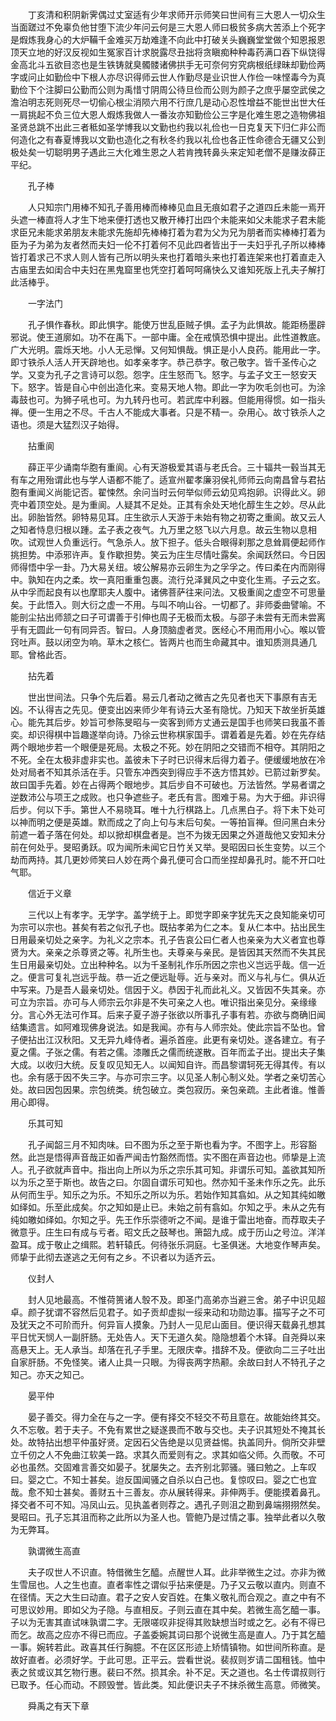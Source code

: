<!-- { "loadSidebar": true } -->
　　丁亥清和积阴新霁偶过丈室适有少年求师开示师笑曰世间有三大恩人一切众生当面蹉过不免辜负他甘堕下流少年问云何是三大恩人师曰极贫多病大苦添上个死字是煆炼我身心的大炉鞴千金难买万劫难逢不向此中打破关头巍巍堂堂做个知恩报恩顶天立地的好汉反视如生冤家百计求脱露尽丑拙将贪瞋痴种种毒药满口吞下纵饶得金高北斗五欲目恣也是生铁铸就臭髑髅诸佛拱手无可奈何穷究病根纸绿昧却勤俭两字或问止如勤俭中下根人亦尽识得师云世人作勤尽是业识世人作俭一味悭毒今为真勤俭下个注脚曰公勤而公则为禹惜寸阴周公待旦俭而公则为颜子之庶乎屡空武侯之澹泊明志死则死尽一切偷心根尘消陨六用不行庶几是动心忍性增益不能世出世大任一肩挑起不负三位大恩人煆炼我做人一番汝亦知勤俭公三字是化难生恩之造物佛祖圣贤总跳不出此三者秪如圣学博我以文勤也约我以礼俭也一日克复天下归仁非公而何造化之有春夏博我以文勤也造化之有秋冬约我以礼俭也各正性命德合无疆又公到极处矣一切聪明男子遇此三大化难生恩之人若肯拽转鼻头来定知老僧不是赚汝薛正平纪。

　　孔子棒

　　人只知宗门用棒不知孔子善用棒而棒棒见血且无痕如君子之道四丘未能一焉开头遮一棒直将人才生下地来便打透也又散开棒打出四个未能来如父未能求子君未能求臣兄未能求弟朋友未能求先施却先棒棒打着为君为父为兄为朋者而实棒棒打着为臣为子为弟为友者然而夫妇一伦不打着何不见此四者皆出于一夫妇乎孔子所以棒棒皆打着求己不求人则人皆有己所以明头来也打着暗头来也打着连架来也打着直走入古庙里去如闺合中夫妇在黑鬼窟里也凭空打着呵呵痛快么又谁知死版上孔夫子解打此活棒乎。

　　一字法门

　　孔子惧作春秋。即此惧字。能使万世乱臣贼子惧。孟子为此惧故。能距杨墨辟邪说。使王道廓如。功不在禹下。一部中庸。全在戒慎恐惧中提出。此性道教底。广大光明。震烁天地。小人无忌惮。又何知惧哉。惧正是小人良药。能用此一字。即寸铁杀人活人开天辟地也。如孝亲孝字。恭己恭字。敬己敬字。皆千圣传心之学。又变为孔子之言诗可以怨。怨字。庄生怒而飞。怒字。与孟子文王一怒安天下。怒字。皆是自心中创出造化来。变易天地人物。即此一字为吹毛剑也可。为涂毒鼓也可。为狮子吼也可。为九转丹也可。若武库中利器。但能用得惯。如一指头禅。便一生用之不尽。千古人不能成大事者。只是不精一。杂用心。故寸铁杀人之语也。须是大猛烈汉子始得。

　　拈重阆

　　薛正平少诵南华胞有重阆。心有天游极爱其语与老氏合。三十辐共一毂当其无有车之用殆谓此也与学人语都不能了。适宣州翟孝廉羽侯礼师师云向南昌曾与君拈胞有重闻义尚能记否。翟悚然。余问当时云何举似师云幼见鸡抱卵。识得此义。卵壳中着顶空处。是为重阆。人疑其不足处。正其有余处天地化醇生生之妙。尽从此出。卵胎皆然。卵特易见耳。庄生欲示人天游于未始有物之初寄之重阆。故又云人之知者恃息归根以踵。孟子表之夜气。九万里之怒飞以六月息。故云生物以息相吹。试观世人负重远行。气急杀人。放下担子。低头合眼得刹那之息耸肩便起师作挑担势。中添邪许声。复作歇担势。笑云为庄生尽情吐露矣。余闻跃然曰。今日因师得悟中孚一卦。乃大易关纽。坡公解易亦云卵生为之孚孚之。传曰柔在内而刚得中。孰知在内之柔。坎一真阳重重包裹。流行兑泽巽风之中变化生焉。子云之玄。从中孚而起良有以也摩耶夫人腹中。诸佛菩萨往来问法。又极重阆之虚空不可思量矣。于此悟入。则大衍之虚一不用。与叫不响山谷。一切都了。非师委曲譬喻。不能剖尘拈出师颔之曰子可谓善于引伸也周子无极而太极。与邵子未尝有无而未尝离乎有无圆此一句有同异否。智曰。人身顶脑虚者灵。医经心不用而用小心。喉以管窍吐声。鼓以闭空为响。草木之核仁。皆两片也而生命藏其中。谁知质测具通几耶。曾格此否。

　　拈先着

　　世出世间法。只争个先后着。易云几者动之微吉之先见者也天下事原有吉无凶。不认得吉之先见。便变出凶来师少年有诗云大圣有隐忧。乃知天下故坐折英雄心。能先其后步。妙旨可参陈旻昭与一奕客到师方丈通云是国手也师笑曰我虽不善奕。却识得棋中旨趣遂举向诗。乃徐云世称棋家国手。谓着着是先着。妙在先存结两个眼地步若一个眼便是死局。太极之不死。妙在阴阳之交错而不相夺。其阴阳之不死。全在太极非虚非实也。盖彼未下子时已识得末后得力着子。便缓缓地放在冷处对局者不知其杀活在手。只管东冲西突到得应手不迭方悟其妙。已箭过新罗矣。故曰国手先着。妙在占得两个眼地步。其后步自不可破也。万法皆然。学易者谓之逆数沛公与项王之成败。也只争遮些子。老氏有言。图难于易。为大于细。非识得后步。何以下手。第世人不易晓耳。唯十九行棋路上。几点黑白子。将下未下处可以神而明之便是英雄。默而成之了向上句与末后句矣。一等拍盲禅。但问黑白未分前遮一着子落在何处。却以掀却棋盘者是。岂不为拨无因果之外道哉他又安知未分前在何处乎。旻昭勇跃。叹为闻所未闻它日竹关又举。旻昭因曰长生变势。以三个劫而两持。其几更妙师笑曰人妙在两个鼻孔便可合口而坐捏却鼻孔时。能不开口吐气耶。

　　信近于义章

　　三代以上有孝字。无学字。盖学统于上。即觉字即亲字犹先天之良知能亲切可为宗可以宗也。甚矣有若之似孔子也。既拈孝弟为仁之本。复从仁本中。拈出民生日用最亲切处之亲字。为礼义之宗本。孔子告哀公曰仁者人也亲亲为大义者宜也尊贤为大。亲亲之杀尊贤之等。礼所生也。夫尊亲与亲民。是皆因其天然而不失其民生日用最亲切处。立出种种名。以为千圣制礼作乐所因之宗也义岂远乎哉。信一近之。便言可复礼岂远乎哉。恭一近之便远耻辱。近与亲对。而义与礼与仁。俱从近中写来。乃是吾人最亲切处。信因于义。恭因于礼而此礼义。又皆因不失其亲。亦可立为宗旨。亦可与人师宗云尔非是不失可亲之人也。唯识指出亲见分。亲缘缘分。言心外无法可作耳。后来子夏子游子张欲以所事孔子事有若。亦欲与商确旧闻结集遗言。如阿难现佛身说法。如是我闻。亦有与人师宗处。使此宗旨不坠也。曾子便拈出江汉秋阳。又无异九峰侍者。遍杀首座。此更有亲切处。遂各建立。有子夏之儒。子张之儒。有若之儒。漆雕氏之儒而统遂散。百年而孟子出。提出夫子集大成。以收归大统。反复叹见知无人。以闻知自许。而昌黎谓轲死无得其传。有以也。余有感于因不失三字。与亦可宗三字。以见圣人制心制义处。学者之亲切苦心处。故曰因包因果。宗包统类。统包破立。类包寂历。亲包亲疏。主此者谁。惟善用心即得。

　　乐其可知

　　孔子闻韶三月不知肉味。曰不图为乐之至于斯也看为字。不图字上。形容豁然。此岂是悟得声音哉正如香严闻击竹豁然而悟。实不图在声音边也。师挚是上流人。孔子欲就声音中。指出向上所以为乐之宗乐其可知。非谓乐可知。盖欲其知所以为乐之至于斯也。故告之曰。尔固自谓乐可知也。然亦知千圣未作乐之先。此乐从何而生乎。知乐之为乐。不知乐之所以为乐。若始作知其翕如。从之知其纯如皦如绎如。乐至此成矣。尔之知如是止已。未始之前有翕如。尔知之乎。未从之先有纯如皦如绎如。尔知之乎。先王作乐崇德听之不闻。是谁于雷出地奋。而荐取夫子微意乎。庄生曰有成与亏者。昭文氏之鼓琴也。箫韶九成。成于历山之号泣。洋洋盈耳。成于敬止之缉熙。若轩辕氏。何待张乐洞庭。七圣俱迷。大地变作琴声矣。师挚于此彻去遂逃之无何有之乡。不识者以为适齐云。

　　仪封人

　　封人见地最高。不惟荷篑诸人彀不及。即圣门高弟亦当避三舍。弟子中识见超卓。颜子犹谓不容然后见君子。如子贡却虚拟一绥来动和功勋边事。描写子之不可及犹天之不可阶而升。何异盲人摸象。乃封人一见尼山面目。便识得天载鼻孔想其平日忧天悯人一副肝肠。无处告人。天下无道久矣。隐隐想着个木铎。自尧舜以来高悬天上。无人承当。却落在孔子手里。无限庆幸。措辞不及。便欲向二三子吐出自家肝肠。不免怪笑。诸人止具一只眼。为得丧两字热颟。余故曰封人不特孔子之知己。亦天之知己。

　　晏平仲

　　晏子善交。得力全在与之一字。便有择交不轻交不苟且意在。故能始终其交。久不忘敬。若于夫子。不免有累世之疑遂畏而不敢与交也。夫子识其短处不掩其长处。故特拈出想平仲虽好贤。定因石父告绝是以见贤益惕。执盖同升。倘所交非壁立千仞之人不免曲江软美一路。求其久而爱则有之。求其如临父师。久而敬。不可必也虽然。交固难言善交如晏子。犹屡失之。去齐别北郭骚。骚曰勉之。上车叹曰。婴之亡。不知士甚矣。迨反国闻骚之自杀以白己也。复惊叹曰。婴之亡也宜哉。愈不知士甚矣。善财五十三善友。亦从展转得来。非伸两手。便能摸着鼻孔。择交者不可不知。冯凤山云。见执盖者则荐之。遇孔子则沮之勘到鼻端挧挧然矣。旻昭曰。孔子忘其沮而称之此所以为圣人也。管鲍乃是过情之事。独举此者以久敬为无弊耳。

　　孰谓微生高直

　　夫子叹世人不识直。特借微生乞醯。点醒世人耳。此非举微生之过。亦非为微生雪屈也。人之生也直。直者率性之谓似乎拈来便是。乃子又云敬以直内。则直不在径情。天之大生曰动直。君子之安人安百姓。在集义敬礼而合观之。直之中有不可思议妙用。即如父为子隐。与直相反。子则云直在其中矣。若微生高乞醯一事。子以为无害其直试味孰谓二字。无限嗟叹非捉得其败缺想当时或之乞。必有不得已而乞。故高之应亦不得已而应。子盖委婉其词曰那个说微生高是直人。乃于其乞醯一事。婉转若此。政喜其任行胸臆。不在区区形迹上矫情镇物。如世间所称直。是故好直者。必须好学。于此可思。正平云。尝看世说。裴叔则岁请二国租钱。恤中表之贫或议其乞物行惠。裴曰不然。损其余。补不足。天之道也。名士传谓叔则行已取予。任心而动。不顾毁誉。皆此类。知此便识夫子不抹杀微生高意。师微笑。

　　舜禹之有天下章

